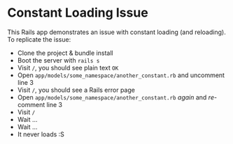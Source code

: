 # Constant Loading Issue

This Rails app demonstrates an issue with constant loading (and reloading). To replicate the issue:


- Clone the project & bundle install
- Boot the server with `rails s`
- Visit `/`, you should see plain text `OK`
- Open `app/models/some_namespace/another_constant.rb` and uncomment line 3
- Visit `/`, you should see a Rails error page
- Open `app/models/some_namespace/another_constant.rb` _again_ and _re_-comment line 3
- Visit `/`
- Wait ...
- Wait ...
- It never loads :S
